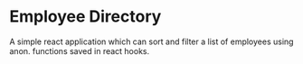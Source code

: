 # Employee Directory

A simple react application which can sort and filter a list of employees using
anon. functions saved in react hooks.

